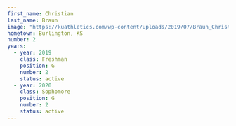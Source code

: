 ```yaml
---
first_name: Christian
last_name: Braun
image: "https://kuathletics.com/wp-content/uploads/2019/07/Braun_Christian_06132019.jpg"
hometown: Burlington, KS
number: 2
years:
  - year: 2019
    class: Freshman
    position: G
    number: 2
    status: active
  - year: 2020
    class: Sophomore
    position: G
    number: 2
    status: active
---
```

